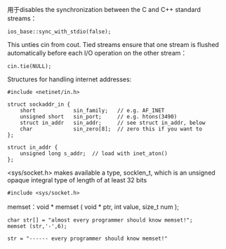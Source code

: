 用于disables the synchronization between the C and C++ standard streams：

	ios_base::sync_with_stdio(false);

This unties cin from cout. Tied streams ensure that one stream is flushed automatically before each I/O operation on the other stream：

	cin.tie(NULL);

Structures for handling internet addresses:

	#include <netinet/in.h>

	struct sockaddr_in {
    	short            sin_family;   // e.g. AF_INET
    	unsigned short   sin_port;     // e.g. htons(3490)
    	struct in_addr   sin_addr;     // see struct in_addr, below
    	char             sin_zero[8];  // zero this if you want to
	};

	struct in_addr {
    	unsigned long s_addr;  // load with inet_aton()
	};

<sys/socket.h> makes available a type, socklen_t, which is an unsigned opaque integral type of length of at least 32 bits

	#include <sys/socket.h>

memset：void * memset ( void * ptr, int value, size_t num );

	char str[] = "almost every programmer should know memset!";
	memset (str,'-',6);

	str = "------ every programmer should know memset!"


